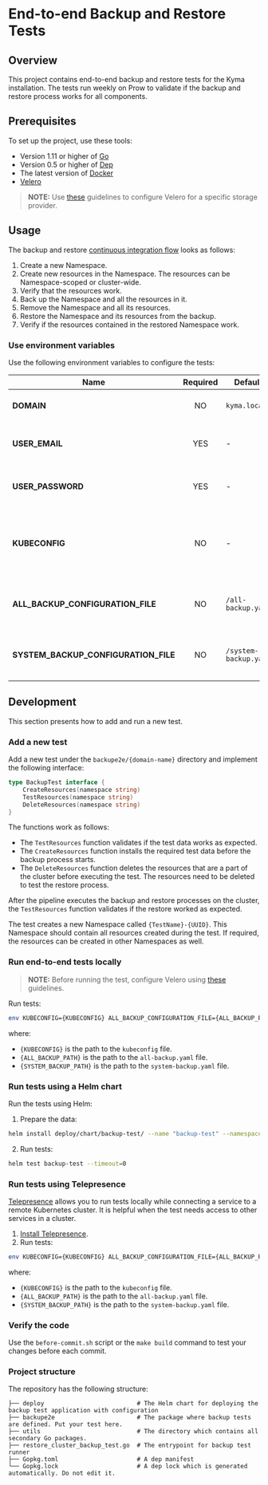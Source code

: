 # End-to-end Backup and Restore Tests

## Overview

This project contains end-to-end backup and restore tests for the Kyma installation. The tests run weekly on Prow to validate if the backup and restore process works for all components.


## Prerequisites

To set up the project, use these tools:

* Version 1.11 or higher of [Go](https://golang.org/dl/)
* Version 0.5 or higher of [Dep](https://github.com/golang/dep)
* The latest version of [Docker](https://www.docker.com/)
* [Velero](../../../resources/velero/README.md#details)

>**NOTE:** Use [these](https://kyma-project.io/docs/components/backup/#configuration-velero-chart) guidelines to configure Velero for a specific storage provider.


## Usage

The backup and restore [continuous integration flow](https://github.com/kyma-project/test-infra/blob/master/prow/scripts/cluster-integration/kyma-gke-end-to-end-test.sh) looks as follows:

1. Create a new Namespace.
2. Create new resources in the Namespace. The resources can be Namespace-scoped or cluster-wide.
3. Verify that the resources work.
4. Back up the Namespace and all the resources in it.
5. Remove the Namespace and all its resources.
6. Restore the Namespace and its resources from the backup.
7. Verify if the resources contained in the restored Namespace work.

### Use environment variables

Use the following environment variables to configure the tests:

| Name | Required | Default | Description |
|-----|:---------:|--------|------------|
| **DOMAIN** | NO | `kyma.local` | The domain where Kyma runs. |
| **USER_EMAIL** | YES | - | The email address for authentication in Dex. |
| **USER_PASSWORD** | YES | - | The password for authentication in Dex. |
| **KUBECONFIG** | NO | - | The path to the `kubeconfig` file needed to run tests outside the cluster. |
| **ALL_BACKUP_CONFIGURATION_FILE** | NO | `/all-backup.yaml` | The path to the `all-backup` configuration file. |
| **SYSTEM_BACKUP_CONFIGURATION_FILE** | NO | `/system-backup.yaml` | The path to the `system-backup` configuration file. |


## Development

This section presents how to add and run a new test.

### Add a new test

Add a new test under the `backupe2e/{domain-name}` directory and implement the following interface:

```go
type BackupTest interface {
    CreateResources(namespace string)
    TestResources(namespace string)
    DeleteResources(namespace string)
}
```
The functions work as follows:

- The `TestResources` function validates if the test data works as expected.
- The `CreateResources` function installs the required test data before the backup process starts.
- The `DeleteResources` function deletes the resources that are a part of the cluster before executing the test. The resources need to be deleted to test the restore process.

After the pipeline executes the backup and restore processes on the cluster, the `TestResources` function validates if the restore worked as expected.

The test creates a new Namespace called `{TestName}-{UUID}`. This Namespace should contain all resources created during the test. If required, the resources can be created in other Namespaces as well.

### Run end-to-end tests locally

> **NOTE:** Before running the test, configure Velero using [these](https://kyma-project.io/docs/components/backup/#configuration-velero-chart) guidelines.

Run tests:
```bash
env KUBECONFIG={KUBECONFIG} ALL_BACKUP_CONFIGURATION_FILE={ALL_BACKUP_PATH} SYSTEM_BACKUP_CONFIGURATION_FILE={SYSTEM_BACKUP_PATH} go test ./... -count=1 -timeout=0
```
where:
* `{KUBECONFIG}` is the path to the `kubeconfig` file.
* `{ALL_BACKUP_PATH}` is the path to the `all-backup.yaml` file.
* `{SYSTEM_BACKUP_PATH}` is the path to the `system-backup.yaml` file.

### Run tests using a Helm chart

Run the tests using Helm:

1. Prepare the data:

```bash
helm install deploy/chart/backup-test/ --name "backup-test" --namespace end-to-end --set global.ingress.domainName="$CLUSTER_DOMAIN" --set-file global.adminEmail=<(kubectl get secret admin-user -n kyma-system -o jsonpath="{.data.email}" | base64 --decode) --set-file global.adminPassword=<(kubectl get secret admin-user -n kyma-system -o jsonpath="{.data.password}" | base64 --decode)
```
2. Run tests:

```bash
helm test backup-test --timeout=0
```

### Run tests using Telepresence
[Telepresence](https://www.telepresence.io/) allows you to run tests locally while connecting a service to a remote Kubernetes cluster. It is helpful when the test needs access to other services in a cluster.

1. [Install Telepresence](https://www.telepresence.io/reference/install).
2. Run tests:
```bash
env KUBECONFIG={KUBECONFIG} ALL_BACKUP_CONFIGURATION_FILE={ALL_BACKUP_PATH} SYSTEM_BACKUP_CONFIGURATION_FILE={SYSTEM_BACKUP_PATH} telepresence --run go test ./... -count=1 -timeout=0
```
where:
* `{KUBECONFIG}` is the path to the `kubeconfig` file.
* `{ALL_BACKUP_PATH}` is the path to the `all-backup.yaml` file.
* `{SYSTEM_BACKUP_PATH}` is the path to the `system-backup.yaml` file.

### Verify the code

Use the `before-commit.sh` script or the `make build` command to test your changes before each commit.

### Project structure

The repository has the following structure:

```
├── deploy                          # The Helm chart for deploying the backup test application with configuration
├── backupe2e                       # The package where backup tests are defined. Put your test here.
├── utils                           # The directory which contains all secondary Go packages.
├── restore_cluster_backup_test.go  # The entrypoint for backup test runner
├── Gopkg.toml                      # A dep manifest
└── Gopkg.lock                      # A dep lock which is generated automatically. Do not edit it.

```
